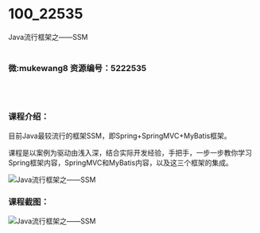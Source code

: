 # 100_22535
Java流行框架之——SSM
<br/></br>
<h3>微:mukewang8 资源编号：5222535</h3>
<br/></br>
<h3>课程介绍：</h3>
<p>目前Java最较流行的框架<a title="查看与 SSM 相关的文章" target="_blank">SSM</a>，即Spring+SpringMVC+MyBatis框架。</p>
<p>课程是以案例为驱动由浅入深，结合实际开发经验，手把手，一步一步教你学习Spring框架内容，SpringMVC和MyBatis内容，以及这三个框架的集成。</p>
<p><img src="https://www.ko996.com/wp-content/uploads/img/2022/01/1-48-300x166.png" alt="Java流行框架之——SSM"></p>
<div class="info-desc">
<h3>课程截图：</h3>
<p><img src="https://www.ko996.com/wp-content/uploads/img/2022/01/2-50.png" alt="Java流行框架之——SSM"></p>


			
</div>
